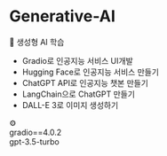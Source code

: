 # Generative-AI   

📕 생성형 AI 학습
- Gradio로 인공지능 서비스 UI개발
- Hugging Face로 인공지능 서비스 만들기
- ChatGPT API로 인공지능 챗본 만들기
- LangChain으로 ChatGPT 만들기
- DALL-E 3로 이미지 생성하기
    
⚙   
gradio==4.0.2   
gpt-3.5-turbo

